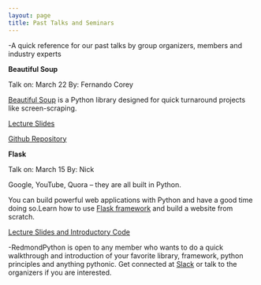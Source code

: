 ```yaml
---
layout: page
title: Past Talks and Seminars
---
```


-A quick reference for our past talks by group organizers, members and industry experts

**Beautiful Soup**

Talk on: March 22 
By: Fernando Corey

[Beautiful Soup](https://www.crummy.com/software/BeautifulSoup/) is a Python library designed for quick turnaround projects like screen-scraping.

[Lecture Slides](https://docs.google.com/presentation/d/14-pxVV1JC-QTYgNGlHeZUcYKG-9maunwL5BkY6Fsaas/edit?usp=sharing)

[Github Repository](https://github.com/fernando-mc/beautiful-soup-web-scraping)

**Flask**

Talk on: March 15
By: Nick

Google, YouTube, Quora – they are all built in Python.

You can build powerful web applications with Python and have a good time doing so.Learn how to use [Flask framework](http://flask.pocoo.org/) and build a website from scratch. 

[Lecture Slides and Introductory Code](https://github.com/mkpt/flask-api)


-RedmondPython is open to any member who wants to do a quick walkthrough and introduction of your favorite library, framework, python principles and anything pythonic. Get connected at [Slack](redmondpython.slack.com) or talk to the organizers if you are interested. 
